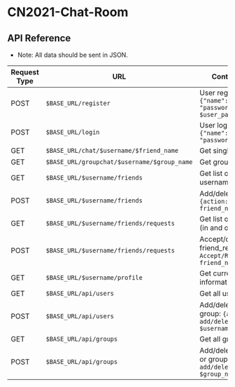 # CN2021-Chat-Room

## API Reference

* Note: All data should be sent in JSON.

| Request Type  | URL | Content Description |
| ------------- | ------------- | --------------- |
| POST  | `$BASE_URL/register` | User register inforamtion: `{"name": $username, "password": $user_password}` |
| POST  | `$BASE_URL/login` | User login information: `{"name": $username, "password":$user_password}` |
| GET  | `$BASE_URL/chat/$username/$friend_name` | Get single chat history |
| GET | `$BASE_URL/groupchat/$username/$group_name` | Get group chat history |
| GET | `$BASE_URL/$username/friends` | Get list of friends of username |
| POST | `$BASE_URL/$username/friends` | Add/delete friends: `{action: add/delete, friend_name: friend_name}` |
| GET | `$BASE_URL/$username/friends/requests` | Get list of friend requests (in and out) |
| POST | `$BASE_URL/$username/friends/requests` | Accept/decline friend_request: `{action: Accept/Reject, friend_name: $friend_name}` |
| GET | `$BASE_URL/$username/profile` | Get current user profile information |
| GET | `$BASE_URL/api/users` | Get all users |
| POST | `$BASE_URL/api/users` | Add/delete specific user or group: `{action: add/delete, username: $username}` |
| GET | `$BASE_URL/api/groups` | Get all groups |
| POST | `$BASE_URL/api/groups` | Add/delete specific group or group: `{action: add/delete, group_name: $group_name}` |

